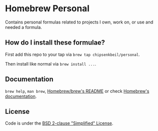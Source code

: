 # Homebrew Personal

Contains personal formulas related to projects I own, work on, or use and needed a formula.

## How do I install these formulae?

First add this repo to your tap via `brew tap chipsenkbeil/personal`.

Then install like normal via `brew install ...`.

## Documentation
`brew help`, `man brew`, [Homebrew/brew's README](https://github.com/Homebrew/brew#homebrew) or check [Homebrew's documentation](https://github.com/Homebrew/brew/tree/master/docs#readme).

## License
Code is under the [BSD 2-clause "Simplified" License](https://github.com/Homebrew/homebrew-core/blob/master/LICENSE.txt).


